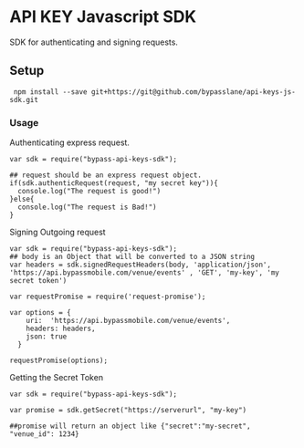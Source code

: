 API KEY Javascript SDK
======================

SDK for authenticating and signing requests.

## Setup
`
npm install --save git+https://git@github.com/bypasslane/api-keys-js-sdk.git`

### Usage

Authenticating express request.

```
var sdk = require("bypass-api-keys-sdk");

## request should be an express request object.
if(sdk.authenticRequest(request, "my secret key")){
  console.log("The request is good!")
}else{
  console.log("The request is Bad!")
}

```

Signing Outgoing request

```
var sdk = require("bypass-api-keys-sdk");
## body is an Object that will be converted to a JSON string
var headers = sdk.signedRequestHeaders(body, 'application/json', 'https://api.bypassmobile.com/venue/events' , 'GET', 'my-key', 'my secret token')

var requestPromise = require('request-promise');

var options = {
    uri:  'https://api.bypassmobile.com/venue/events',
    headers: headers,
    json: true
  }

requestPromise(options);

```

Getting the Secret Token

```
var sdk = require("bypass-api-keys-sdk");

var promise = sdk.getSecret("https://serverurl", "my-key")

##promise will return an object like {"secret":"my-secret", "venue_id": 1234}


```

